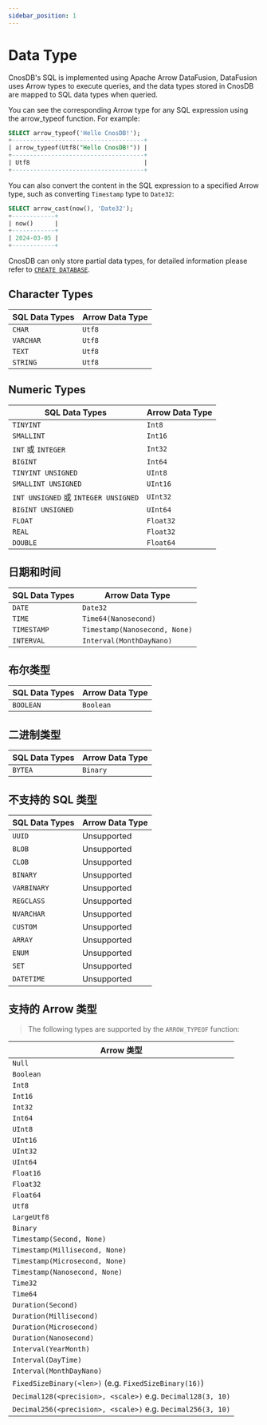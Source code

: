```yaml
---
sidebar_position: 1
---
```


# Data Type

CnosDB's SQL is implemented using Apache Arrow DataFusion, DataFusion uses Arrow types to execute queries, and the data types stored in CnosDB are mapped to SQL data types when queried.

You can see the corresponding Arrow type for any SQL expression using the arrow_typeof function. For example:

```sql {1}
SELECT arrow_typeof('Hello CnosDB!');
+-------------------------------------+
| arrow_typeof(Utf8("Hello CnosDB!")) |
+-------------------------------------+
| Utf8                                |
+-------------------------------------+
```

You can also convert the content in the SQL expression to a specified Arrow type, such as converting `Timestamp` type to `Date32`:

```sql {1}
SELECT arrow_cast(now(), 'Date32');
+------------+
| now()      |
+------------+
| 2024-03-05 |
+------------+
```

CnosDB can only store partial data types, for detailed information please refer to [`CREATE DATABASE`](ddl#create-database).

## Character Types

| SQL Data Types | Arrow Data Type |
| -------------- | --------------- |
| `CHAR`         | `Utf8`          |
| `VARCHAR`      | `Utf8`          |
| `TEXT`         | `Utf8`          |
| `STRING`       | `Utf8`          |

## Numeric Types

| SQL Data Types                      | Arrow Data Type |
| ----------------------------------- | --------------- |
| `TINYINT`                           | `Int8`          |
| `SMALLINT`                          | `Int16`         |
| `INT` 或 `INTEGER`                   | `Int32`         |
| `BIGINT`                            | `Int64`         |
| `TINYINT UNSIGNED`                  | `UInt8`         |
| `SMALLINT UNSIGNED`                 | `UInt16`        |
| `INT UNSIGNED` 或 `INTEGER UNSIGNED` | `UInt32`        |
| `BIGINT UNSIGNED`                   | `UInt64`        |
| `FLOAT`                             | `Float32`       |
| `REAL`                              | `Float32`       |
| `DOUBLE`                            | `Float64`       |

## 日期和时间

| SQL Data Types | Arrow Data Type               |
| -------------- | ----------------------------- |
| `DATE`         | `Date32`                      |
| `TIME`         | `Time64(Nanosecond)`          |
| `TIMESTAMP`    | `Timestamp(Nanosecond, None)` |
| `INTERVAL`     | `Interval(MonthDayNano)`      |

## 布尔类型

| SQL Data Types | Arrow Data Type |
| -------------- | --------------- |
| `BOOLEAN`      | `Boolean`       |

## 二进制类型

| SQL Data Types | Arrow Data Type |
| -------------- | --------------- |
| `BYTEA`        | `Binary`        |

## 不支持的 SQL 类型

| SQL Data Types | Arrow Data Type |
| -------------- | --------------- |
| `UUID`         | Unsupported     |
| `BLOB`         | Unsupported     |
| `CLOB`         | Unsupported     |
| `BINARY`       | Unsupported     |
| `VARBINARY`    | Unsupported     |
| `REGCLASS`     | Unsupported     |
| `NVARCHAR`     | Unsupported     |
| `CUSTOM`       | Unsupported     |
| `ARRAY`        | Unsupported     |
| `ENUM`         | Unsupported     |
| `SET`          | Unsupported     |
| `DATETIME`     | Unsupported     |

## 支持的 Arrow 类型

> The following types are supported by the `ARROW_TYPEOF` function:

| Arrow 类型                                                                                                 |
| -------------------------------------------------------------------------------------------------------- |
| `Null`                                                                                                   |
| `Boolean`                                                                                                |
| `Int8`                                                                                                   |
| `Int16`                                                                                                  |
| `Int32`                                                                                                  |
| `Int64`                                                                                                  |
| `UInt8`                                                                                                  |
| `UInt16`                                                                                                 |
| `UInt32`                                                                                                 |
| `UInt64`                                                                                                 |
| `Float16`                                                                                                |
| `Float32`                                                                                                |
| `Float64`                                                                                                |
| `Utf8`                                                                                                   |
| `LargeUtf8`                                                                                              |
| `Binary`                                                                                                 |
| `Timestamp(Second, None)`                                                                                |
| `Timestamp(Millisecond, None)`                                                                           |
| `Timestamp(Microsecond, None)`                                                                           |
| `Timestamp(Nanosecond, None)`                                                                            |
| `Time32`                                                                                                 |
| `Time64`                                                                                                 |
| `Duration(Second)`                                                                                       |
| `Duration(Millisecond)`                                                                                  |
| `Duration(Microsecond)`                                                                                  |
| `Duration(Nanosecond)`                                                                                   |
| `Interval(YearMonth)`                                                                                    |
| `Interval(DayTime)`                                                                                      |
| `Interval(MonthDayNano)`                                                                                 |
| `FixedSizeBinary(<len>)` (e.g. `FixedSizeBinary(16)`) |
| `Decimal128(<precision>, <scale>)` e.g. `Decimal128(3, 10)`              |
| `Decimal256(<precision>, <scale>)` e.g. `Decimal256(3, 10)`              |
